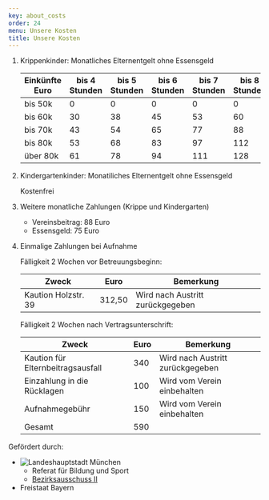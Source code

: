 ```yaml
---
key: about_costs
order: 24
menu: Unsere Kosten
title: Unsere Kosten
---
```

1. Krippenkinder: Monatliches Elternentgelt ohne Essensgeld

   Einkünfte Euro | bis 4 Stunden | bis 5 Stunden | bis 6 Stunden | bis 7 Stunden | bis 8 Stunden 
   ---------------|---------------|---------------|---------------|---------------|---------------
   bis 50k        | 0             | 0             | 0             | 0             | 0
   bis 60k        | 30            | 38            | 45            | 53            | 60
   bis 70k        | 43            | 54            | 65            | 77            | 88
   bis 80k        | 53            | 68            | 83            | 97            | 112
   über 80k       | 61            | 78            | 94            | 111           | 128

2. Kindergartenkinder: Monatiliches Elternentgelt ohne Essensgeld
 
   Kostenfrei

3. Weitere monatliche Zahlungen (Krippe und Kindergarten)

   * Vereinsbeitrag: 88 Euro
   * Essensgeld: 75 Euro

4. Einmalige Zahlungen bei Aufnahme

   Fälligkeit 2 Wochen vor Betreuungsbeginn:

   Zweck                             | Euro   | Bemerkung                        
   ----------------------------------|--------|----------------------------------
   Kaution Holzstr. 39               | 312,50 | Wird nach Austritt zurückgegeben 

   Fälligkeit 2 Wochen nach Vertragsunterschrift:

   Zweck                             | Euro   | Bemerkung                        
   ----------------------------------|--------|----------------------------------
   Kaution für Elternbeitragsausfall | 340    | Wird nach Austritt zurückgegeben 
   Einzahlung in die Rücklagen       | 100    | Wird vom Verein einbehalten      
   Aufnahmegebühr                    | 150    | Wird vom Verein einbehalten      
   Gesamt                            | 590    | &nbsp;                                 


Gefördert durch:

* ![Landeshauptstadt München](http://losglobos.de/img/landeshauptstadt_muenchen.gif)
  * Referat für Bildung und Sport
  * [Bezirksausschuss II](https://www.muenchen.de/rathaus/Stadtpolitik/Bezirksausschuesse.html)
* Freistaat Bayern
